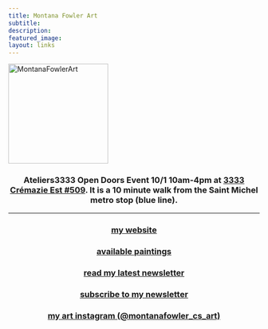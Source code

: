```yaml
---
title: Montana Fowler Art
subtitle: 
description: 
featured_image: 
layout: links
---
```


<img src="/website/images/portrait/2021_portrait-5.jpg" alt="MontanaFowlerArt" width="200"/>

<h3 style="text-align: center;"><b>Ateliers3333 Open Doors Event</b> 10/1 10am-4pm at <a href="https://goo.gl/maps/nBJgXnMkgca8T9caA" style="text-decoration: underline;">3333 Crémazie Est #509</a>. It is a 10 minute walk from the Saint Michel metro stop (blue line).</h3>

---------------
<h3 style="text-align: center; text-decoration: underline;"> <a href="https://montanafowler.github.io/website/index.html">my website</a></h3>
<h3 style="text-align: center; text-decoration: underline;"> <a href="https://montanafowler.github.io/website/shop">available paintings </a></h3>
<h3 style="text-align: center; text-decoration: underline;"> <a href="hhttps://us2.campaign-archive.com/?u=a53b48a7dada1d1df2268f45c&id=1d219be8bc"> read my latest newsletter </a></h3>
<h3 style="text-align: center; text-decoration: underline;"> <a href="https://montanafowler.us2.list-manage.com/subscribe?u=a53b48a7dada1d1df2268f45c&id=e5121f1348"> subscribe to my newsletter</a></h3>
<h3 style="text-align: center; text-decoration: underline;"> <a href="https://www.instagram.com/montanafowler_cs_art/"> my art instagram (@montanafowler_cs_art) </a></h3>